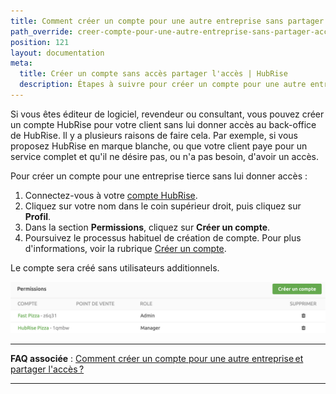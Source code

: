 ```yaml
---
title: Comment créer un compte pour une autre entreprise sans partager l'accès ?
path_override: creer-compte-pour-une-autre-entreprise-sans-partager-acces
position: 121
layout: documentation
meta:
  title: Créer un compte sans accès partager l'accès | HubRise
  description: Étapes à suivre pour créer un compte pour une autre entreprise sur HubRise sans partager l'accès. Assister vos clients lors de la connexion d'applications via HubRise.
---
```


Si vous êtes éditeur de logiciel, revendeur ou consultant, vous pouvez créer un compte HubRise pour votre client sans lui donner accès au back-office de HubRise. Il y a plusieurs raisons de faire cela. Par exemple, si vous proposez HubRise en marque blanche, ou que votre client paye pour un service complet et qu'il ne désire pas, ou n'a pas besoin, d'avoir un accès.

Pour créer un compte pour une entreprise tierce sans lui donner accès :

1. Connectez-vous à votre [compte HubRise](https://manager.hubrise.com).
2. Cliquez sur votre nom dans le coin supérieur droit, puis cliquez sur **Profil**.
3. Dans la section **Permissions**, cliquez sur **Créer un compte**.
4. Poursuivez le processus habituel de création de compte. Pour plus d'informations, voir la rubrique [Créer un compte](/docs/account#create-account).

Le compte sera créé sans utilisateurs additionnels.

![Permissions dans HubRise](./images/056-2x-my-permissions.png)

---

**FAQ associée** : [Comment créer un compte pour une autre entreprise et partager l'accès ?](/docs/faqs/create-an-account-for-another-business-share-access)

---
